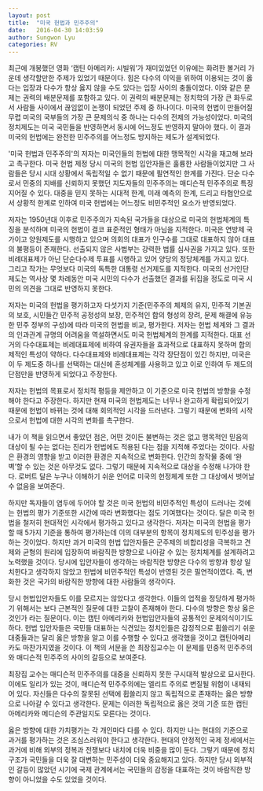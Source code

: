 ```yaml
---
layout: post
title:  "미국 헌법과 민주주의"
date:   2016-04-30 14:03:59
author: Sungwon Lyu
categories: RV
---
```

최근에 개봉했던 영화 ‘캡틴 아메리카: 시빌워’가 재미있었던 이유에는 화려한 볼거리 가운데 생각할만한 주제가 있었기 때문이다. 힘은 다수의 이익을 위하여 이용되는 것이 옳다는 입장과 다수가 항상 옳지 않을 수도 있다는 입장 사이의 충돌이었다. 이와 같은 문제는 권력의 배분문제를 포함하고 있다. 이 권력의 배분문제는 정치학의 가장 큰 화두로서 사람들 사이에서 끊임없이 논쟁이 되었던 주제 중 하나이다. 미국의 헌법이 만들어질 무렵 미국의 국부들의 가장 큰 문제의식 중 하나는 다수의 전제의 가능성이었다. 미국의 정치제도는 미국 국민들을 반영하면서 동시에 어느정도 반영하지 말아야 했다. 이 결과 미국의 헌법에는 완전한 민주주의를 어느정도 방지하는 제도가 설계되었다.

 '미국 헌법과 민주주의'의 저자는 미국인들의 헌법에 대한 맹목적인 시각을 재고해 보라고 촉구한다. 미국 헌법 제정 당시 미국의 헌법 입안자들은 훌륭한 사람들이었지만 그 사람들은 당시 시대 상황에서 독립적일 수 없기 때문에 필연적인 한계를 가진다. 단순 다수로서 민중의 지배를 신뢰하지 못했던 지도자들의 민주주의는 매디슨적 민주주의로 특징지어질 수 있다. 대중을 믿지 못하는 시대적 한계, 미래 예측의 한계, 드리고 타협안으로서 상황적 한계로 인하여 미국 헌법에는 어느정도 비민주적인 요소가 반영되었다.

 저자는 1950년대 이후로 민주주의가 지속된 국가들을 대상으로 미국의 헌법체계의 특징을 분석하며 미국의 헌법이 결코 표준적인 형태가 아님을 지적한다. 미국은 연방제 국가이고 양원제도를 시행하고 있으며 의회의 대표가 인구수를 그대로 대표하지 않아 대표의 불평등이 존재한다. 선출되지 않은 사법부는 강력한 법률 심사권을 가지고 있다. 또한 비례대표제가 아닌 단순다수제 투표를 시행하고 있어 양당의 정당체계를 가지고 있다. 그리고 작가는 무엇보다 미국의 독특한 대통령 선거제도를 지적한다. 미국의 선거인단 제도는 역사상 몇 차례동안 미국 시민의 다수가 선출했던 결과를 뒤집을 정도로 미국 시민의 의견을 그대로 반영하지 못한다. 

 저자는 미국의 헌법을 평가하고자 다섯가지 기준(민주주의 체제의 유지, 민주적 기본권의 보호, 시민들간 민주적 공정성의 보장, 민주적인 합의 형성의 장려, 문제 해결에 유능한 민주 정부의 구성)에 따라 미국의 헌법을 비교, 평가한다. 저자는 헌법 체계와 그 결과의 인과관계 규명의 어려움을 역설하면서도 미국 헌법체계의 한계를 지적한다. 대표 선거의 다수대표제는 비례대표제에 비하여 유권자들을 효과적으로 대표하지 못하며 합의제적인 특성이 약하다. 다수대표제와 비례대표제는 각각 장단점이 있긴 하지만, 미국은 이 두 제도중 하나를 선택하는 대신에 혼성체계를 사용하고 있고 이로 인하여 두 제도의 단점만을 반영하게 되었다고 주장한다. 

 저자는 헌법의 목표로서 정치적 평등을 제안하고 이 기준으로 미국 헌법의 방향을 수정해야 한다고 주장한다. 하지만 현재 미국의 헌법제도는 너무나 완고하게 확립되어있기 때문에 헌법이 바뀌는 것에 대해 회의적인 시각을 드러낸다. 그렇기 때문에 변화의 시작으로서 헌법에 대한 시각의 변화를 촉구한다.

 내가 이 책을 읽으면서 좋았던 점은, 어떤 것이든 불변하는 것은 없고 맹목적인 믿음의 대상이 될 수는 없다는 진리가 헌법에도 적용된 다는 점을 지적해 주었다는 것이다. 사람은 환경의 영향을 받고 이러한 환경은 지속적으로 변화한다. 인간의 창작물 중에 ‘완벽’할 수 있는 것은 아무것도 없다. 그렇기 때문에 지속적으로 대상을 수정해 나가야 한다. 로버트 달은 누구나 이해하기 쉬운 언어로 미국의 헌정체계 또한 그 대상에서 벗어날 수 없음을 보여준다.

하지만 독자들이 염두에 두어야 할 것은 미국 헌법의 비민주적인 특성이 드러나는 것에는 헌법의 평가 기준또한 시간에 따라 변화했다는 점도 기여했다는 것이다. 달은 미국 헌법을 철저히 현대적인 시각에서 평가하고 있다고 생각한다. 저자는 미국의 헌법을 평가할 때 5가지 기준을 통하여 평가하는데 이의 대부분의 항목이 정치제도의 민주성을 평가하는 것이었다. 하지만 과거 미국의 헌법 입안자들은 군주제의 비합리성을 극복하고 견제와 균형의 원리에 입장하여 바람직한 방향으로 나아갈 수 있는 정치체계를 설계하려고 노력했을 것이다. 당시에 입안자들이 생각하는 바람직한 방향은 다수의 방향과 항상 일치한다고 생각하지 않았고 헌법에 비민주적인 특성이 반영된 것은 필연적이였다. 즉, 변화한 것은 국가의 바람직한 방향에 대한 사람들의 생각이다.

당시 헌법입안자들도 이를 모르지는 않았다고 생각한다. 이들의 업적을 정당하게 평가하기 위해서는 보다 근본적인 질문에 대한 고찰이 존재해야 한다. 다수의 방향은 항상 옳은것인가 라는 질문이다. 이는 캡틴 아메리카와 헌법입안자들의 공통적인 문제의식이기도 하다. 헌법 입안자들은 국민들 대표하는 식견있는 정치인들은 감정적으로 휩쓸리기 쉬운 대중들과는 달리 옳은 방향을 알고 이를 수행할 수 있다고 생각했을 것이고 캡틴아메리카도 마찬가지였을 것이다. 이 책의 서문을 쓴 최장집교수는 이 문제를 민중적 민주주의와 매디슨적 민주주의 사이의 갈등으로 보여준다.

최장집 교수는 매디슨적 민주주의를 대중을 신뢰하지 못한 구시대적 발상으로 묘사한다. 이에도 일리가 있는 것이, 매디슨적 민주주의에는 엘리트 주의로 변질될 위험이 내재되어 있다. 자신들은 다수의 잘못된 선택에 휩쓸리지 않고 독립적으로 존재하는 옳은 방향으로 나아갈 수 있다고 생각한다. 문제는 이러한 독립적으로 옳은 것의 기준 또한 캡틴 아메리카와 메디슨의 주관일지도 모른다는 것이다.

옳은 방향에 대한 가치평가는 각 개인마다 다를 수 있다. 하지만 나는 현대의 기준으로 과거를 평가하는 것은 조심스러워야 한다고 생각한다. 현대의 안정적인 국제 정세에서는 과거에 비해 외부의 정복과 전쟁보다 내치에 더욱 비중을 많이 둔다. 그렇기 때문에 정치구조가 국민들을 더욱 잘 대변하는 민주성이 더욱 중요해지고 있다. 하지만 당시 외부적인 갈등이 많았던 시기에 국제 관계에서는 국민들의 감정을 대표하는 것이 바람직한 방향이 아니었을 수도 있었을 것이다.
